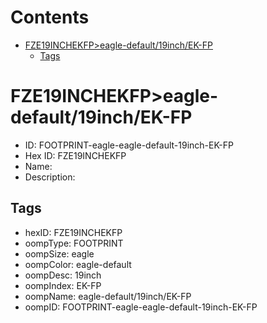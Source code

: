 



Contents
========

* [FZE19INCHEKFP>eagle-default/19inch/EK-FP](#fze19inchekfpeagle-default19inchek-fp)
	* [Tags](#tags)

# FZE19INCHEKFP>eagle-default/19inch/EK-FP

- ID: FOOTPRINT-eagle-eagle-default-19inch-EK-FP
- Hex ID: FZE19INCHEKFP
- Name: 
- Description: 

## Tags

- hexID: FZE19INCHEKFP
- oompType: FOOTPRINT
- oompSize: eagle
- oompColor: eagle-default
- oompDesc: 19inch
- oompIndex: EK-FP
- oompName: eagle-default/19inch/EK-FP
- oompID: FOOTPRINT-eagle-eagle-default-19inch-EK-FP
